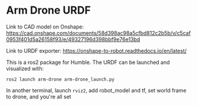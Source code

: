 # Arm Drone URDF

Link to CAD model on Onshape:
https://cad.onshape.com/documents/58d398ac98a5cfbd812c2b5b/v/c5caf0953f401d5a26158f93/e/49327196d398bbf9e76e13bd

Link to URDF exporter:
https://onshape-to-robot.readthedocs.io/en/latest/


This is a ros2 package for Humble. The URDF can be launched and visualized with:
```
ros2 launch arm-drone arm-drone_launch.py
```
In another terminal, launch `rviz2`, add robot_model and tf, set world frame to drone, and you're all set